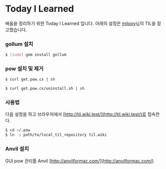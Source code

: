 # Today I Learned

배움을 정리하기 위한 Today I Learned 입니다.
아래의 설정은 [milooy](https://github.com/milooy/TIL)님의 TIL을 참고했습니다.

### gollum 설치
```bash
$ [sudo] gem install gollum
```

### pow 설치 및 제거
```bash
$ curl get.pow.cx | sh

$ curl get.pow.cx/uninstall.sh | sh
```

### 사용법
다음 설정을 하고 브라우저에서 [http://til.wiki.test/](http://til.wiki.test/)로 접속한다.

```bash
$ cd ~/.pow
$ ln -s path/to/local_til_repository til.wiki
```

### Anvil 설치
GUI pow 관리툴 Anvil [http://anvilformac.com/](http://anvilformac.com/)
